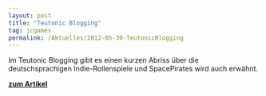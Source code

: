 ```yaml
---
layout: post
title: "Teutonic Blogging"
tag: jcgames
permalink: /Aktuelles/2012-05-30-TeutonicBlogging
---
```



Im Teutonic Blogging gibt es einen kurzen Abriss über die deutschsprachigen Indie-Rollenspiele und SpacePirates wird auch erwähnt.

[**zum Artikel**](http://www.herzliches-rollenspiel.de/teutonicblogging/?p=170)


